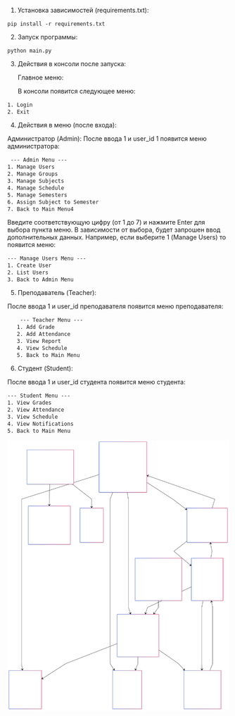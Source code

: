 1. Установка зависимостей (requirements.txt):

```
pip install -r requirements.txt
```
2. Запуск программы:

```
python main.py
```
3. Действия в консоли после запуска:

    Главное меню:

    В консоли появится следующее меню:
```--- Main Menu ---
1. Login
2. Exit
```

4. Действия в меню (после входа):

Администратор (Admin):
После ввода 1 и user_id 1 появится меню администратора:
```
 --- Admin Menu ---
1. Manage Users
2. Manage Groups
3. Manage Subjects
4. Manage Schedule
5. Manage Semesters
6. Assign Subject to Semester
7. Back to Main Menu4
```

Введите соответствующую цифру (от 1 до 7) и нажмите Enter для выбора пункта меню.
В зависимости от выбора, будет запрошен ввод дополнительных данных.
Например, если выберите 1 (Manage Users) то появится меню:
```
--- Manage Users Menu ---
1. Create User
2. List Users
3. Back to Admin Menu
```

5. Преподаватель (Teacher):

После ввода 1 и user_id преподавателя появится меню преподавателя:
```
    --- Teacher Menu ---
   1. Add Grade
   2. Add Attendance
   3. View Report
   4. View Schedule
   5. Back to Main Menu
   ```

6. Студент (Student):

После ввода 1 и user_id студента появится меню студента:
```
--- Student Menu ---
1. View Grades
2. View Attendance
3. View Schedule
4. View Notifications
5. Back to Main Menu
```

![Classes Diagram](diagrams\classes.svg)